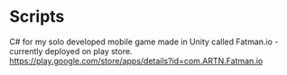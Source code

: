 # Scripts
C# for my solo developed mobile game made in Unity called Fatman.io - currently deployed on play store.
https://play.google.com/store/apps/details?id=com.ARTN.Fatman.io
